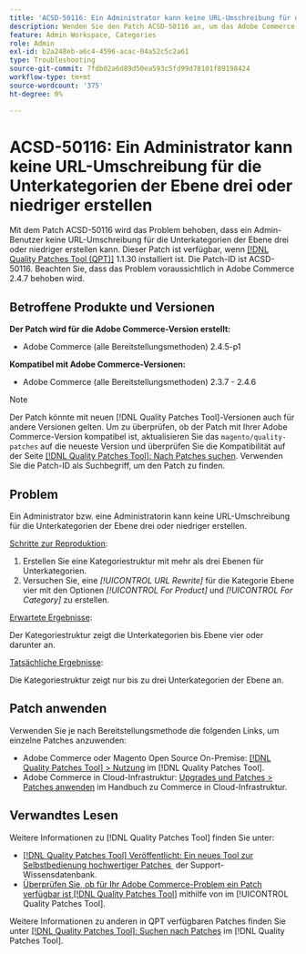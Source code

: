 ```yaml
---
title: 'ACSD-50116: Ein Administrator kann keine URL-Umschreibung für die Unterkategorien der Ebene drei oder niedriger erstellen'
description: Wenden Sie den Patch ACSD-50116 an, um das Adobe Commerce-Problem zu beheben, bei dem ein Administrator bzw. eine Administratorin keine URL-Umschreibung für die Unterkategorien der Ebene drei oder niedriger erstellen kann.
feature: Admin Workspace, Categories
role: Admin
exl-id: b2a248eb-a6c4-4596-acac-04a52c5c2a61
type: Troubleshooting
source-git-commit: 7fdb02a6d89d50ea593c5fd99d78101f89198424
workflow-type: tm+mt
source-wordcount: '375'
ht-degree: 0%

---
```


# ACSD-50116: Ein Administrator kann keine URL-Umschreibung für die Unterkategorien der Ebene drei oder niedriger erstellen

Mit dem Patch ACSD-50116 wird das Problem behoben, dass ein Admin-Benutzer keine URL-Umschreibung für die Unterkategorien der Ebene drei oder niedriger erstellen kann. Dieser Patch ist verfügbar, wenn [[!DNL Quality Patches Tool (QPT)]](https://experienceleague.adobe.com/de/docs/commerce-operations/tools/quality-patches-tool/quality-patches-tool-to-self-serve-quality-patches) 1.1.30 installiert ist. Die Patch-ID ist ACSD-50116. Beachten Sie, dass das Problem voraussichtlich in Adobe Commerce 2.4.7 behoben wird.

## Betroffene Produkte und Versionen

**Der Patch wird für die Adobe Commerce-Version erstellt:**

* Adobe Commerce (alle Bereitstellungsmethoden) 2.4.5-p1

**Kompatibel mit Adobe Commerce-Versionen:**

* Adobe Commerce (alle Bereitstellungsmethoden) 2.3.7 - 2.4.6

>[!NOTE]
>
>Der Patch könnte mit neuen [!DNL Quality Patches Tool]-Versionen auch für andere Versionen gelten. Um zu überprüfen, ob der Patch mit Ihrer Adobe Commerce-Version kompatibel ist, aktualisieren Sie das `magento/quality-patches` auf die neueste Version und überprüfen Sie die Kompatibilität auf der Seite [[!DNL Quality Patches Tool]: Nach Patches suchen](https://experienceleague.adobe.com/tools/commerce-quality-patches/index.html?lang=de). Verwenden Sie die Patch-ID als Suchbegriff, um den Patch zu finden.

## Problem

Ein Administrator bzw. eine Administratorin kann keine URL-Umschreibung für die Unterkategorien der Ebene drei oder niedriger erstellen.

<u>Schritte zur Reproduktion</u>:

1. Erstellen Sie eine Kategoriestruktur mit mehr als drei Ebenen für Unterkategorien.
1. Versuchen Sie, eine *[!UICONTROL URL Rewrite]* für die Kategorie Ebene vier mit den Optionen *[!UICONTROL For Product]* und *[!UICONTROL For Category]* zu erstellen.

<u>Erwartete Ergebnisse</u>:

Der Kategoriestruktur zeigt die Unterkategorien bis Ebene vier oder darunter an.

<u>Tatsächliche Ergebnisse</u>:

Die Kategoriestruktur zeigt nur bis zu drei Unterkategorien der Ebene an.

## Patch anwenden

Verwenden Sie je nach Bereitstellungsmethode die folgenden Links, um einzelne Patches anzuwenden:

* Adobe Commerce oder Magento Open Source On-Premise: [[!DNL Quality Patches Tool] > Nutzung](/help/tools/quality-patches-tool/usage.md) im [!DNL Quality Patches Tool].
* Adobe Commerce in Cloud-Infrastruktur: [Upgrades und Patches > Patches anwenden](https://experienceleague.adobe.com/docs/commerce-cloud-service/user-guide/develop/upgrade/apply-patches.html?lang=de) im Handbuch zu Commerce in Cloud-Infrastruktur.

## Verwandtes Lesen

Weitere Informationen zu [!DNL Quality Patches Tool] finden Sie unter:

* [[!DNL Quality Patches Tool] Veröffentlicht: Ein neues Tool zur Selbstbedienung hochwertiger Patches &#x200B;](https://experienceleague.adobe.com/de/docs/commerce-operations/tools/quality-patches-tool/quality-patches-tool-to-self-serve-quality-patches) der Support-Wissensdatenbank.
* [Überprüfen Sie, ob für Ihr Adobe Commerce-Problem ein Patch verfügbar ist [!DNL Quality Patches Tool]](/help/tools/quality-patches-tool/patches-available-in-qpt/check-patch-for-magento-issue-with-magento-quality-patches.md) mithilfe von im [!UICONTROL Quality Patches Tool].


Weitere Informationen zu anderen in QPT verfügbaren Patches finden Sie unter [[!DNL Quality Patches Tool]: Suchen nach Patches](https://experienceleague.adobe.com/tools/commerce-quality-patches/index.html?lang=de) im [!DNL Quality Patches Tool].
